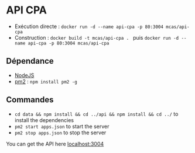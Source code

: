 API CPA
=======


* Exécution directe : `docker run -d --name api-cpa -p 80:3004 mcas/api-cpa`
* Construction : `docker build -t mcas/api-cpa . ` puis 
                 `docker run -d --name api-cpa -p 80:3004 mcas/api-cpa `

Dépendance
----------

 * [NodeJS]
 * [pm2] : `npm install pm2 -g`

Commandes
---------

 * `cd data && npm install && cd ../api && npm install && cd ../` to install the dependencies
 * `pm2 start apps.json` to start the server
 * `pm2 stop apps.json` to stop the server

You can get the API here [localhost:3004](http://localhost:3004)

[NodeJS]: https://nodejs.org/en/
[pm2]: http://pm2.keymetrics.io/
